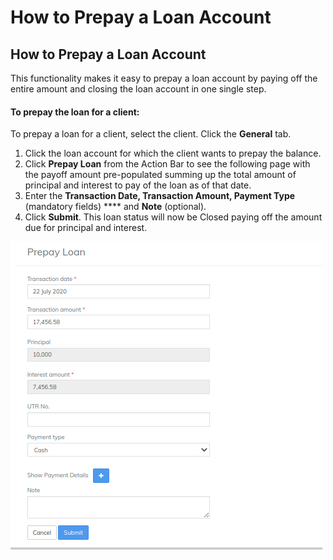 # How to Prepay a Loan Account

## How to Prepay a Loan Account <a href="#title-text" id="title-text"></a>

This functionality makes it easy to prepay a loan account by paying off the entire amount and closing the loan account in one single step.



#### To prepay the loan for a client: <a href="#howtoprepayaloanaccount-toprepaytheloanforaclient" id="howtoprepayaloanaccount-toprepaytheloanforaclient"></a>

To prepay a loan for a client, select the client. Click the **General** tab.&#x20;

1. Click the loan account for which the client wants to prepay the balance.
2. Click **Prepay Loan** from the Action Bar to see the following page with the payoff amount pre-populated summing up the total amount of principal and interest to pay of the loan as of that date.&#x20;
3. Enter the **Transaction Date, Transaction Amount, Payment Type** (mandatory fields) **** and **Note** (optional).&#x20;
4. Click **Submit**. This loan status will now be Closed paying off the amount due for principal and interest.&#x20;

![](<../../.gitbook/assets/Screenshot55 (1).png>)

## &#x20;<a href="#title-text" id="title-text"></a>

